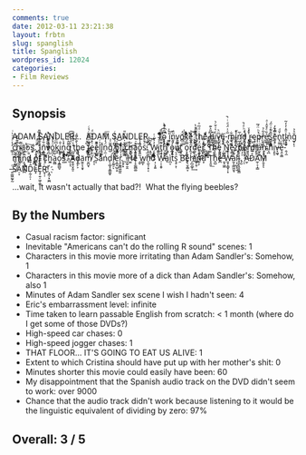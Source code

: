 ```yaml
---
comments: true
date: 2012-03-11 23:21:38
layout: frbtn
slug: spanglish
title: Spanglish
wordpress_id: 12024
categories:
- Film Reviews
---
```


## Synopsis


ADAM SANDLER...  ADAM SANDLER...
Tͫ͋͋ͨͭo̝̞̘̿̑ͤ͒̀̚̚ ͚̤̮̮̇ͬͯ͜i̞̎n̮̝ͫ̏v̯̤̬̦̭̪̻͜ö̻̣͖́ͅǩͪ͋͑ͤͭe͕̰͋ ̱̺͇̟̗̮͂̂ͨ͐̔ẗ̼̙̞̮́̑ͯhͥͩ̅ͣeͧͩ̃ ̡̻̜̮̘ͦh̥̱͉̼͆̎͐͊i͚̺̲̝̖̰͗͛͑̌ͨ̀v̗̯̞̩͆̈͛̕ͅe͙̩̭͂͘-͔̪̩̅ͯ̍̈́ͩͥ̚m̫̜̱̳͋i͓̳̓ṅ̛̅d̮̪̘̓ͪͣ̚ ̙͖͎͇͛̈́ͮͅͅr̴͇̳͈ę͍̤̼̰̣p̜̖͓̞ͪͪ̈́̅ͅř̠̘͖͈̼͋̉e̲̰̥̹̯̯̻͛̏ͤ͒̂͗ͣs̻͍̥̳̅̐̃ͮ̇̋́ͅē̮͙̿͒̓ṅ̢̤͇̌ͩt̬̖͉i̲͙̭̝ͦ̂̇̒̓̃ͅn͛ͅğ̟̙̩̉̉ ͇̹̹̓̔ͨͯͮ̀ͥc̤͔̬̮̱̋͡h̪͓̰̰̤ͯ͊̐̽a̛͖̓̉ͭo͠s͔͓.̋ͧͩ҉͓̤̙̠̲
̪̅̂̿̈́́̐͢ͅI͉̟̬͎̟͗̐̀̏ͭ̄̚ñ̞̻̫͋͗ͣͅv̿̋̐ͪ́̚͏͚̭̩̼͔̳o͍̪͔ͮ́̾̊k̞̘͆ͫͤͪ͒i͖̰̹̐ṋ̭̯͔̳̍̽̀g͚͕̦̱̼̣͌̑ͨͫ̉̆̚͡ ̤̰͈̪͍͇̒ͯ̊ͭ̂͒ţh̢̘͉̖̳̠̹̲̀̐̀͌ͯe ̱̱̠̔͆̄ͪ͜ͅf̷̳̥͖͉̓ͪ̿̅ͬ̔ͨe̹͔ͭ̔͛͒̈̅ͩe͓̤͇͛͛l̯̰͐ͬī̢̹̥̽n̜̼̈́̒͑̓͌͞gͧ̈̈́͗ͭ ̸̗͙͈̱̙̭̒̋̉̓ͧ̍ͨǭ͙͈fͩ̉͌ ̨̦̤̔ͮ̍̿̇ͮ̎c͎͔̻̤͓̏͠ͅh̬̳̘͈̩̓͢a͙͍̭̭̟̣ͪͅŏ͓̝̓̓̆sͧͮͧ̓̒͜.̩̹͙̌͆͋́̚̚
͓͍̠̺̯͊͑͂͝W̗̭̟̻̘͍̓͐͋ͭi̲̭̯̍ͯ̚͞t̜̝̜͌̿̀̾̆̄̎͡h̥̺͇̜̯ͤ̾̅͟ ͔͐͛͋ͯͯo̪͔̟̹̒ͧ̚u̿ͮ̆t̠̝ ͒ͫͪͯ͆ͫ̍ǫ͙͚̜̹͈̗̿̓ͨr̋̓̅ͭ̍̒̚͝d͚͔͎͓̱̔ͧͬ̈́̃̇ͅḛ̭͕̬͖̟ͧ̒ͯ̾̾r̛̻͙̰̖͖̆̾̿.̘̮̲̞͑
̼̮͇̥͍̓ͣ̊́͡T͚̾ͫ͆̎h͉̯͚̤̓̆̋̍̒͆e̞͍͍̬̪̖̹ͧ́ͪ̽ ̦͖̤̻̺ͤ͑̑̽N̲̤e̢̻̖̬͐͛̌͌ͯz͒͑ͫ̐ͬ͗̋҉̞̹̗ͅp̅̈́̈́́̚e̹̞̫̜̭͑̔̓͌̑̓̍r͉̖̖̹̉͜d̫̓i̞̥̠̤a̫͙͚ͮͭ͋͝ṋ̢̝̥̮̩ͨ͆͗ ͉̪͋ͮͯ̓́hͯͨ̏i̧͙̠͑͂ͯͭͦ̈́ͨv̶̞͖̘e̖̭͕̳̊ͭ-̭̩̼̆ͯͥ̑m̗͖̬̒̽̈́ͭ̚i̻̒̾ͦ͊ͤ͌n͕̤̜̦͙̞̪̅̄ͬͥ͟d̸̙̐ ̢o͇͕͍͎̰ͩf̢̫͖̍ ̅́c̛͙̆͊ẖ͖͆̑̏̆͊̈̍a̰̻͑̅̂o͎̱͇̻̬ͭ̚͡s͍͐͂ͭ́ͩ.͎͛̃̉͞ ̭͔͔͆͌̐ͤ̽̀̈́͡A̱̝̬̤͓͈̠d̩̜̙͕͌͌ä̫̯͎̩̱̟m̸̮̪̮̈̄͋͌ͅ ̀̓̎̏̚͏̥͔S͔̋̉͂͑͛͌̄ả͋̊ńd̨͕̺͓̥̳͚̝l̞̰͈̠͆͠ͅẽ͕̪͓̺̜̟͋̆̔͌͆ͯ͝r͉͓̰͇͖̪̭̾͐ͫ̕.̥̱̗͓͑̍̅̉ͮ͛͢ ̖͐̈́
̬̰̠̯̭̃̉ͫ̍̉̍ͫH͚̀ͬͮ̅͡e̩̞̼̰̻͚̐̂ͦͬͯ͐ͮ͢ ̝̬͂ͫ̏w̲̲̞h̨̰̖̹̟͔ͩͫ͐̍o͌ͫͯ̈͛́͌͏ ̣̦̖̝͍ͭ͛́ͣW̵̹͕͙̬͒̈a̘ͨ̊̀ͨ̈ͦì̪͔ẗ̓ͬ͂̇͏̟̠s͉̥͕̜ͣ͛ ̯ͧ̈ͪ͗B͡e̥̖̮̗̳̞̎h̗̪̯̲̥̉̂̀͛̚͢ï҉̻̹̱̹n̛̲̩̗͛̐̀d͙̿ͣ̈́͌̇ ̂ͦͧ͆T̘̭̱͟h̭̺̔̿ͭ̔é̪ͩ̓ ̼͙͖̼͂ͫW̵͈̟̩͇̟̦͓̾̄ͧͮ͗a̫̩̖̳͖̱̘̍͊ͩļ̩̺͓͉̱l̴̥͈̖̭͓̬̳̊ͨͯ̐̓̅̚.̡̮ͯ̒̽ͨ
̦̠̾ͯ̆̌͐̌̚Ä̫̹́̇̔D̊̿ͨ͡A̛̼̩͕̩̳ͩ̓M̨̬̞̓ͅ ̶͍͚͖̰̬̰ͦS̸̐̔ͥA̠̞̎̅̄̊́ͩ͝N͗͛ͪḌ̰̦̠̩̂͒̎̒L̝̿̍ͯȨ̜͍̦͖̩̼͈̑̐͊͂ͧR̬̜̜ͨͣ̈́̋!҉͔͖̦͓̫̪

...wait, it wasn't actually that bad?!  What the flying beebles?

## By the Numbers

  * Casual racism factor: significant
  * Inevitable "Americans can't do the rolling R sound" scenes: 1
  * Characters in this movie more irritating than Adam Sandler's: Somehow, 1
  * Characters in this movie more of a dick than Adam Sandler's: Somehow, also 1
  * Minutes of Adam Sandler sex scene I wish I hadn't seen: 4
  * Eric's embarrassment level: infinite
  * Time taken to learn passable English from scratch: < 1 month (where do I get some of those DVDs?)
  * High-speed car chases: 0
  * High-speed jogger chases: 1
  * THAT FLOOR... IT'S GOING TO EAT US ALIVE: 1
  * Extent to which Cristina should have put up with her mother's shit: 0
  * Minutes shorter this movie could easily have been: 60
  * My disappointment that the Spanish audio track on the DVD didn't seem to work: over 9000
  * Chance that the audio track didn't work because listening to it would be the linguistic equivalent of dividing by zero: 97%

## Overall: 3 / 5
